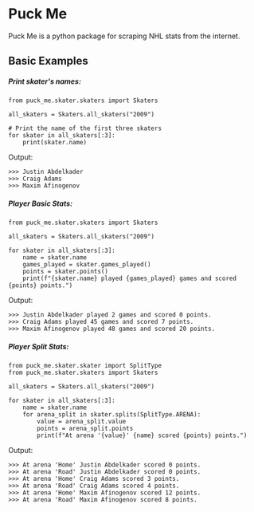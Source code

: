 # Puck Me

Puck Me is a python package for scraping NHL stats from the internet.

## Basic Examples

##### Print skater's names:

```
from puck_me.skater.skaters import Skaters

all_skaters = Skaters.all_skaters("2009")

# Print the name of the first three skaters
for skater in all_skaters[:3]:
    print(skater.name)
```

Output:

```
>>> Justin Abdelkader
>>> Craig Adams
>>> Maxim Afinogenov
```

##### Player Basic Stats:

```
from puck_me.skater.skaters import Skaters

all_skaters = Skaters.all_skaters("2009")

for skater in all_skaters[:3]:
    name = skater.name
    games_played = skater.games_played()
    points = skater.points()
    print(f"{skater.name} played {games_played} games and scored {points} points.")
```

Output:

```
>>> Justin Abdelkader played 2 games and scored 0 points.
>>> Craig Adams played 45 games and scored 7 points.
>>> Maxim Afinogenov played 48 games and scored 20 points.
```

##### Player Split Stats:

```
from puck_me.skater.skater import SplitType
from puck_me.skater.skaters import Skaters

all_skaters = Skaters.all_skaters("2009")

for skater in all_skaters[:3]:
    name = skater.name
    for arena_split in skater.splits(SplitType.ARENA):
        value = arena_split.value
        points = arena_split.points
        print(f"At arena '{value}' {name} scored {points} points.")
```

Output:

```
>>> At arena 'Home' Justin Abdelkader scored 0 points.
>>> At arena 'Road' Justin Abdelkader scored 0 points.
>>> At arena 'Home' Craig Adams scored 3 points.
>>> At arena 'Road' Craig Adams scored 4 points.
>>> At arena 'Home' Maxim Afinogenov scored 12 points.
>>> At arena 'Road' Maxim Afinogenov scored 8 points.
```
